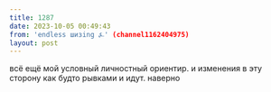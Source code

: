 ```yaml
---
title: 1287
date: 2023-10-05 00:49:43
from: 'endless шизing ⍼' (channel1162404975)
layout: post
---
```


всё ещё мой условный личностный ориентир. и изменения в эту сторону как будто рывками и идут. наверно
